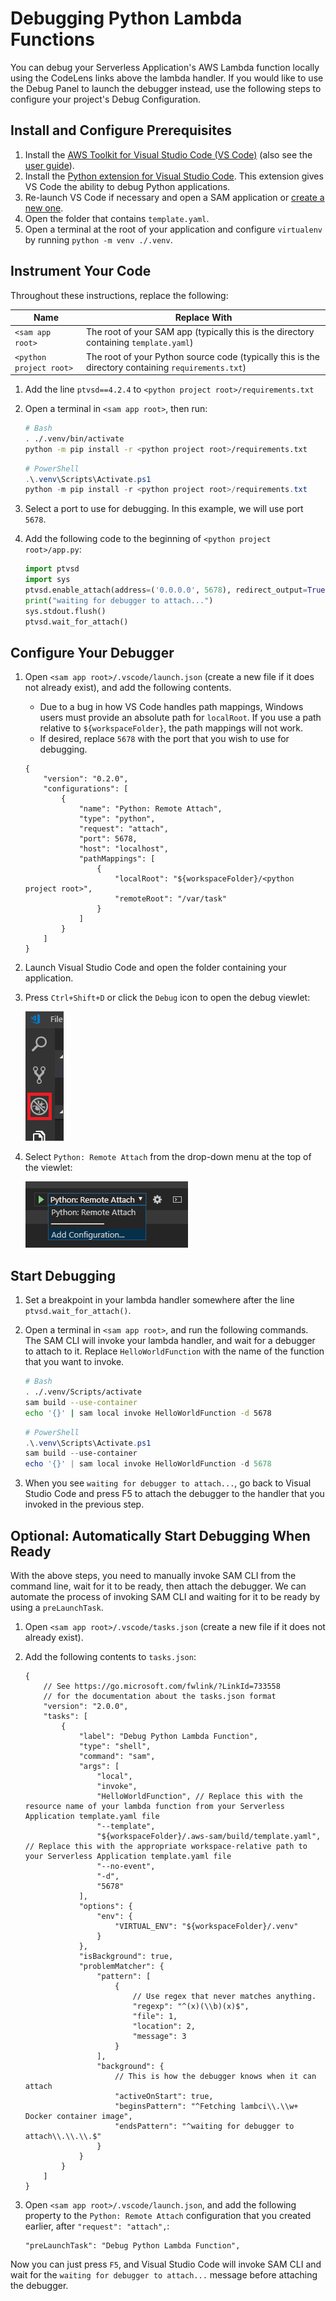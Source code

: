 # Debugging Python Lambda Functions

You can debug your Serverless Application's AWS Lambda function locally using the CodeLens links above the lambda handler. If you would like to use the Debug Panel to launch the debugger instead, use the following steps to configure your project's Debug Configuration.

## Install and Configure Prerequisites

1. Install the [AWS Toolkit for Visual Studio Code (VS Code)](https://marketplace.visualstudio.com/items?itemName=AmazonWebServices.aws-toolkit-vscode) (also see the [user guide](https://docs.aws.amazon.com/console/toolkit-for-vscode/setup-toolkit)).
1. Install the [Python extension for Visual Studio Code](https://marketplace.visualstudio.com/items?itemName=ms-python.python). This extension gives VS Code the ability to debug Python applications.
1. Re-launch VS Code if necessary and open a SAM application or [create a new one](https://docs.aws.amazon.com/console/toolkit-for-vscode/create-sam).
1. Open the folder that contains `template.yaml`.
1. Open a terminal at the root of your application and configure `virtualenv` by running `python -m venv ./.venv`.

## Instrument Your Code

Throughout these instructions, replace the following:

|Name|Replace With|
|-|-|
|`<sam app root>`|The root of your SAM app (typically this is the directory containing `template.yaml`)|
|`<python project root>`|The root of your Python source code (typically this is the directory containing `requirements.txt`)|

1. Add the line `ptvsd==4.2.4` to `<python project root>/requirements.txt`
2. Open a terminal in `<sam app root>`, then run:

    ```bash
    # Bash
    . ./.venv/bin/activate
    python -m pip install -r <python project root>/requirements.txt
    ```

    ```powershell
    # PowerShell
    .\.venv\Scripts\Activate.ps1
    python -m pip install -r <python project root>/requirements.txt
    ```

3. Select a port to use for debugging. In this example, we will use port `5678`.
4. Add the following code to the beginning of `<python project root>/app.py`:

    ```python
    import ptvsd
    import sys
    ptvsd.enable_attach(address=('0.0.0.0', 5678), redirect_output=True)
    print("waiting for debugger to attach...")
    sys.stdout.flush()
    ptvsd.wait_for_attach()
    ```

## Configure Your Debugger

1. Open `<sam app root>/.vscode/launch.json` (create a new file if it does not already exist), and add the following contents.

    * Due to a bug in how VS Code handles path mappings, Windows users must provide an absolute path for `localRoot`. If you use a path relative to `${workspaceFolder}`, the path mappings will not work.
    * If desired, replace `5678` with the port that you wish to use for debugging.

    ```jsonc
    {
        "version": "0.2.0",
        "configurations": [
            {
                "name": "Python: Remote Attach",
                "type": "python",
                "request": "attach",
                "port": 5678,
                "host": "localhost",
                "pathMappings": [
                    {
                        "localRoot": "${workspaceFolder}/<python project root>",
                        "remoteRoot": "/var/task"
                    }
                ]
            }
        ]
    }
    ```

2. Launch Visual Studio Code and open the folder containing your application.
3. Press `Ctrl+Shift+D` or click the `Debug` icon to open the debug viewlet:

    ![Debug Icon](./images/view_debug.png)

4. Select `Python: Remote Attach` from the drop-down menu at the top of the viewlet:

    ![Launch Configuration](./images/select_launch_config.png)

## Start Debugging

1. Set a breakpoint in your lambda handler somewhere after the line `ptvsd.wait_for_attach()`.
2. Open a terminal in `<sam app root>`, and run the following commands. The SAM CLI will invoke your lambda handler, and wait for a debugger to attach to it. Replace `HelloWorldFunction` with the name of the function that you want to invoke.

    ```bash
    # Bash
    . ./.venv/Scripts/activate
    sam build --use-container
    echo '{}' | sam local invoke HelloWorldFunction -d 5678
    ```

    ```powershell
    # PowerShell
    .\.venv\Scripts\Activate.ps1
    sam build --use-container
    echo '{}' | sam local invoke HelloWorldFunction -d 5678
    ```

3. When you see `waiting for debugger to attach...`, go back to Visual Studio Code and press F5 to attach the debugger to the handler that you invoked in the previous step.

## Optional: Automatically Start Debugging When Ready

With the above steps, you need to manually invoke SAM CLI from the command line, wait for it to be ready, then attach the debugger. We can automate the process of invoking SAM CLI and waiting for it to be ready by using a `preLaunchTask`.

1. Open `<sam app root>/.vscode/tasks.json` (create a new file if it does not already exist).
2. Add the following contents to `tasks.json`:

    ```jsonc
    {
        // See https://go.microsoft.com/fwlink/?LinkId=733558
        // for the documentation about the tasks.json format
        "version": "2.0.0",
        "tasks": [
            {
                "label": "Debug Python Lambda Function",
                "type": "shell",
                "command": "sam",
                "args": [
                    "local",
                    "invoke",
                    "HelloWorldFunction", // Replace this with the resource name of your lambda function from your Serverless Application template.yaml file
                    "--template",
                    "${workspaceFolder}/.aws-sam/build/template.yaml", // Replace this with the appropriate workspace-relative path to your Serverless Application template.yaml file
                    "--no-event",
                    "-d",
                    "5678"
                ],
                "options": {
                    "env": {
                        "VIRTUAL_ENV": "${workspaceFolder}/.venv"
                    }
                },
                "isBackground": true,
                "problemMatcher": {
                    "pattern": [
                        {
                            // Use regex that never matches anything.
                            "regexp": "^(x)(\\b)(x)$",
                            "file": 1,
                            "location": 2,
                            "message": 3
                        }
                    ],
                    "background": {
                        // This is how the debugger knows when it can attach
                        "activeOnStart": true,
                        "beginsPattern": "^Fetching lambci\\.\\w+ Docker container image",
                        "endsPattern": "^waiting for debugger to attach\\.\\.\\.$"
                    }
                }
            }
        ]
    }
    ```

3. Open `<sam app root>/.vscode/launch.json`, and add the following property to the `Python: Remote Attach` configuration that you created earlier, after `"request": "attach",`:

    ```jsonc
    "preLaunchTask": "Debug Python Lambda Function",
    ```

Now you can just press `F5`, and Visual Studio Code will invoke SAM CLI and wait for the `waiting for debugger to attach...` message before attaching the debugger.
